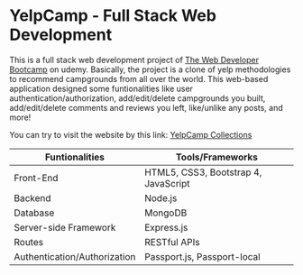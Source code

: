 # YelpCamp - Full Stack Web Development
This is a full stack web development project of [The Web Developer Bootcamp](https://www.udemy.com/the-web-developer-bootcamp/) on udemy.
Basically, the project is a clone of yelp methodologies to recommend campgrounds from all over the world. This web-based application designed
some funtionalities like user authentication/authorization, add/edit/delete campgrounds you built, add/edit/delete comments and reviews you left, like/unlike any
posts, and more!

You can try to visit the website by this link: [YelpCamp Collections](https://yelpcampcollections.herokuapp.com/)

Funtionalities | Tools/Frameworks
--------------- | ---------------
Front-End | HTML5, CSS3, Bootstrap 4, JavaScript
Backend | Node.js
Database | MongoDB
Server-side Framework | Express.js
Routes | RESTful APIs
Authentication/Authorization | Passport.js, Passport-local

